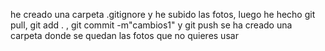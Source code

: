 




he creado una carpeta .gitignore y he subido las fotos, luego he hecho git pull, git add . , git commit -m"cambios1" y git push
se ha creado una carpeta donde se quedan las fotos que no quieres usar








